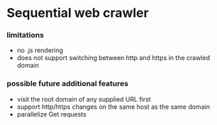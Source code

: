 # Sequential web crawler



### limitations
- no .js rendering
- does not support switching between http and https in the crawled domain

### possible future additional features
- visit the root domain of any supplied URL first
- support http/https changes on the same host as the same domain
- parallelize Get requests
